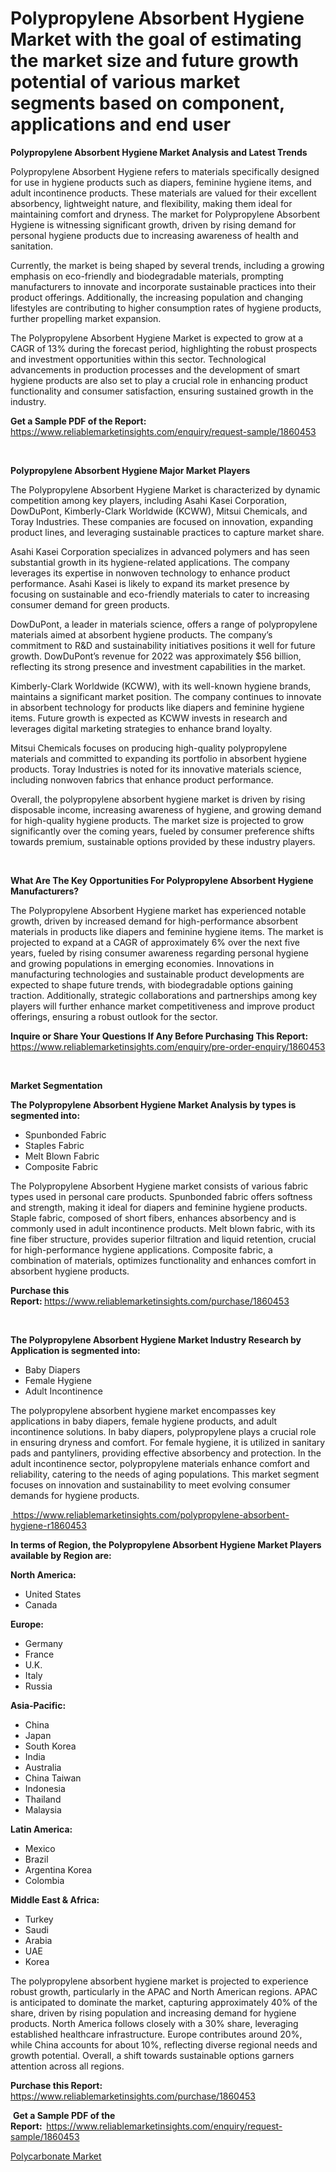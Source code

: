 <p><h1>Polypropylene Absorbent Hygiene Market with the goal of estimating the market size and future growth potential of various market segments based on component, applications and end user</h1></p><p><strong>Polypropylene Absorbent Hygiene Market Analysis and Latest Trends</strong></p>
<p><p>Polypropylene Absorbent Hygiene refers to materials specifically designed for use in hygiene products such as diapers, feminine hygiene items, and adult incontinence products. These materials are valued for their excellent absorbency, lightweight nature, and flexibility, making them ideal for maintaining comfort and dryness. The market for Polypropylene Absorbent Hygiene is witnessing significant growth, driven by rising demand for personal hygiene products due to increasing awareness of health and sanitation.</p><p>Currently, the market is being shaped by several trends, including a growing emphasis on eco-friendly and biodegradable materials, prompting manufacturers to innovate and incorporate sustainable practices into their product offerings. Additionally, the increasing population and changing lifestyles are contributing to higher consumption rates of hygiene products, further propelling market expansion. </p><p>The Polypropylene Absorbent Hygiene Market is expected to grow at a CAGR of 13% during the forecast period, highlighting the robust prospects and investment opportunities within this sector. Technological advancements in production processes and the development of smart hygiene products are also set to play a crucial role in enhancing product functionality and consumer satisfaction, ensuring sustained growth in the industry.</p></p>
<p><strong>Get a Sample PDF of the Report:&nbsp;</strong> <a href="https://www.reliablemarketinsights.com/enquiry/request-sample/1860453?utm_campaign=1197&utm_medium=2&utm_source=Github&utm_content=ia&utm_term=07112024&utm_id=polypropylene-absorbent-hygiene">https://www.reliablemarketinsights.com/enquiry/request-sample/1860453</a></p>
<p>&nbsp;</p>
<p><strong>Polypropylene Absorbent Hygiene Major Market Players</strong></p>
<p><p>The Polypropylene Absorbent Hygiene Market is characterized by dynamic competition among key players, including Asahi Kasei Corporation, DowDuPont, Kimberly-Clark Worldwide (KCWW), Mitsui Chemicals, and Toray Industries. These companies are focused on innovation, expanding product lines, and leveraging sustainable practices to capture market share.</p><p>Asahi Kasei Corporation specializes in advanced polymers and has seen substantial growth in its hygiene-related applications. The company leverages its expertise in nonwoven technology to enhance product performance. Asahi Kasei is likely to expand its market presence by focusing on sustainable and eco-friendly materials to cater to increasing consumer demand for green products.</p><p>DowDuPont, a leader in materials science, offers a range of polypropylene materials aimed at absorbent hygiene products. The company’s commitment to R&D and sustainability initiatives positions it well for future growth. DowDuPont’s revenue for 2022 was approximately $56 billion, reflecting its strong presence and investment capabilities in the market.</p><p>Kimberly-Clark Worldwide (KCWW), with its well-known hygiene brands, maintains a significant market position. The company continues to innovate in absorbent technology for products like diapers and feminine hygiene items. Future growth is expected as KCWW invests in research and leverages digital marketing strategies to enhance brand loyalty.</p><p>Mitsui Chemicals focuses on producing high-quality polypropylene materials and committed to expanding its portfolio in absorbent hygiene products. Toray Industries is noted for its innovative materials science, including nonwoven fabrics that enhance product performance.</p><p>Overall, the polypropylene absorbent hygiene market is driven by rising disposable income, increasing awareness of hygiene, and growing demand for high-quality hygiene products. The market size is projected to grow significantly over the coming years, fueled by consumer preference shifts towards premium, sustainable options provided by these industry players.</p></p>
<p>&nbsp;</p>
<p><strong>What Are The Key Opportunities For Polypropylene Absorbent Hygiene Manufacturers?</strong></p>
<p><p>The Polypropylene Absorbent Hygiene market has experienced notable growth, driven by increased demand for high-performance absorbent materials in products like diapers and feminine hygiene items. The market is projected to expand at a CAGR of approximately 6% over the next five years, fueled by rising consumer awareness regarding personal hygiene and growing populations in emerging economies. Innovations in manufacturing technologies and sustainable product developments are expected to shape future trends, with biodegradable options gaining traction. Additionally, strategic collaborations and partnerships among key players will further enhance market competitiveness and improve product offerings, ensuring a robust outlook for the sector.</p></p>
<p><strong>Inquire or Share Your Questions If Any Before Purchasing This Report:</strong> <a href="https://www.reliablemarketinsights.com/enquiry/pre-order-enquiry/1860453?utm_campaign=1197&utm_medium=2&utm_source=Github&utm_content=ia&utm_term=07112024&utm_id=polypropylene-absorbent-hygiene">https://www.reliablemarketinsights.com/enquiry/pre-order-enquiry/1860453</a></p>
<p>&nbsp;</p>
<p><strong>Market Segmentation</strong></p>
<p><strong>The Polypropylene Absorbent Hygiene Market Analysis by types is segmented into:</strong></p>
<p><ul><li>Spunbonded Fabric</li><li>Staples Fabric</li><li>Melt Blown Fabric</li><li>Composite Fabric</li></ul></p>
<p><p>The Polypropylene Absorbent Hygiene market consists of various fabric types used in personal care products. Spunbonded fabric offers softness and strength, making it ideal for diapers and feminine hygiene products. Staple fabric, composed of short fibers, enhances absorbency and is commonly used in adult incontinence products. Melt blown fabric, with its fine fiber structure, provides superior filtration and liquid retention, crucial for high-performance hygiene applications. Composite fabric, a combination of materials, optimizes functionality and enhances comfort in absorbent hygiene products.</p></p>
<p><strong>Purchase this Report:&nbsp;</strong><a href="https://www.reliablemarketinsights.com/purchase/1860453?utm_campaign=1197&utm_medium=2&utm_source=Github&utm_content=ia&utm_term=07112024&utm_id=polypropylene-absorbent-hygiene">https://www.reliablemarketinsights.com/purchase/1860453</a></p>
<p>&nbsp;</p>
<p><strong>The Polypropylene Absorbent Hygiene Market Industry Research by Application is segmented into:</strong></p>
<p><ul><li>Baby Diapers</li><li>Female Hygiene</li><li>Adult Incontinence</li></ul></p>
<p><p>The polypropylene absorbent hygiene market encompasses key applications in baby diapers, female hygiene products, and adult incontinence solutions. In baby diapers, polypropylene plays a crucial role in ensuring dryness and comfort. For female hygiene, it is utilized in sanitary pads and pantyliners, providing effective absorbency and protection. In the adult incontinence sector, polypropylene materials enhance comfort and reliability, catering to the needs of aging populations. This market segment focuses on innovation and sustainability to meet evolving consumer demands for hygiene products.</p></p>
<p><a href="https://www.reliablemarketinsights.com/polypropylene-absorbent-hygiene-r1860453?utm_campaign=1197&utm_medium=2&utm_source=Github&utm_content=ia&utm_term=07112024&utm_id=polypropylene-absorbent-hygiene">&nbsp;https://www.reliablemarketinsights.com/polypropylene-absorbent-hygiene-r1860453</a></p>
<p><strong>In terms of Region, the Polypropylene Absorbent Hygiene Market Players available by Region are:</strong></p>
<p>
    <p> <strong> North America: </strong>
        <ul>
            <li>United States</li>
            <li>Canada</li>
        </ul>
        </p> 
    <p> <strong> Europe: </strong>
        <ul>
            <li>Germany</li>
            <li>France</li>
            <li>U.K.</li>
            <li>Italy</li>
            <li>Russia</li>
        </ul>
        </p> 
    <p> <strong> Asia-Pacific: </strong>
        <ul>
            <li>China</li>
            <li>Japan</li>
            <li>South Korea</li>
            <li>India</li>
            <li>Australia</li>
            <li>China Taiwan</li>
            <li>Indonesia</li>
            <li>Thailand</li>
            <li>Malaysia</li>
        </ul>
        </p> 
    <p> <strong> Latin America: </strong>
        <ul>
            <li>Mexico</li>
            <li>Brazil</li>
            <li>Argentina Korea</li>
            <li>Colombia</li>
        </ul>
        </p> 
    <p> <strong> Middle East & Africa: </strong>
        <ul>
            <li>Turkey</li>
            <li>Saudi</li>
            <li>Arabia</li>
            <li>UAE</li>
            <li>Korea</li>
        </ul>
    </p>
    </p>
<p><p>The polypropylene absorbent hygiene market is projected to experience robust growth, particularly in the APAC and North American regions. APAC is anticipated to dominate the market, capturing approximately 40% of the share, driven by rising population and increasing demand for hygiene products. North America follows closely with a 30% share, leveraging established healthcare infrastructure. Europe contributes around 20%, while China accounts for about 10%, reflecting diverse regional needs and growth potential. Overall, a shift towards sustainable options garners attention across all regions.</p></p>
<p><strong>Purchase this Report: </strong><a href="https://www.reliablemarketinsights.com/purchase/1860453?utm_campaign=1197&utm_medium=2&utm_source=Github&utm_content=ia&utm_term=07112024&utm_id=polypropylene-absorbent-hygiene">https://www.reliablemarketinsights.com/purchase/1860453</a></p>
<p>&nbsp;<strong>Get a Sample PDF of the Report:&nbsp;&nbsp;</strong><a href="https://www.reliablemarketinsights.com/enquiry/request-sample/1860453?utm_campaign=1197&utm_medium=2&utm_source=Github&utm_content=ia&utm_term=07112024&utm_id=polypropylene-absorbent-hygiene">https://www.reliablemarketinsights.com/enquiry/request-sample/1860453</a></p>
<p><strong></strong></p>
<p><p><a href="https://github.com/prosalinda88/Market-Research-Report-List-6/blob/main/polycarbonate-market.md?utm_campaign=1197&utm_medium=2&utm_source=Github&utm_content=ia&utm_term=07112024&utm_id=polypropylene-absorbent-hygiene">Polycarbonate Market</a></p></p>